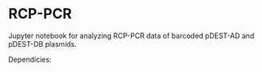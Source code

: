 # RCP-PCR
Jupyter notebook for analyzing RCP-PCR data of barcoded pDEST-AD and pDEST-DB plasmids.

Dependicies:
